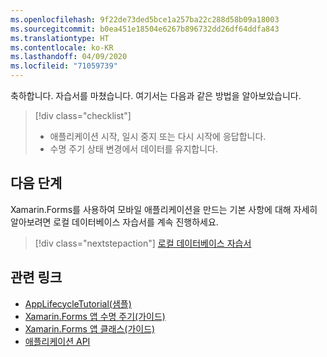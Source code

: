 ```yaml
---
ms.openlocfilehash: 9f22de73ded5bce1a257ba22c288d58b09a18003
ms.sourcegitcommit: b0ea451e18504e6267b896732dd26df64ddfa843
ms.translationtype: HT
ms.contentlocale: ko-KR
ms.lasthandoff: 04/09/2020
ms.locfileid: "71059739"
---
```

축하합니다. 자습서를 마쳤습니다. 여기서는 다음과 같은 방법을 알아보았습니다.

> [!div class="checklist"]
>
> - 애플리케이션 시작, 일시 중지 또는 다시 시작에 응답합니다.
> - 수명 주기 상태 변경에서 데이터를 유지합니다.

## <a name="next-steps"></a>다음 단계

Xamarin.Forms를 사용하여 모바일 애플리케이션을 만드는 기본 사항에 대해 자세히 알아보려면 로컬 데이터베이스 자습서를 계속 진행하세요.

> [!div class="nextstepaction"]
> [로컬 데이터베이스 자습서](~/get-started/tutorials/local-database/index.yml)

## <a name="related-links"></a>관련 링크

- [AppLifecycleTutorial(샘플)](https://docs.microsoft.com/samples/xamarin/xamarin-forms-samples/getstarted-tutorials-applifecycletutorial/)
- [Xamarin.Forms 앱 수명 주기(가이드)](~/xamarin-forms/app-fundamentals/app-lifecycle.md)
- [Xamarin.Forms 앱 클래스(가이드)](~/xamarin-forms/app-fundamentals/application-class.md)
- [애플리케이션 API](xref:Xamarin.Forms.Application)
